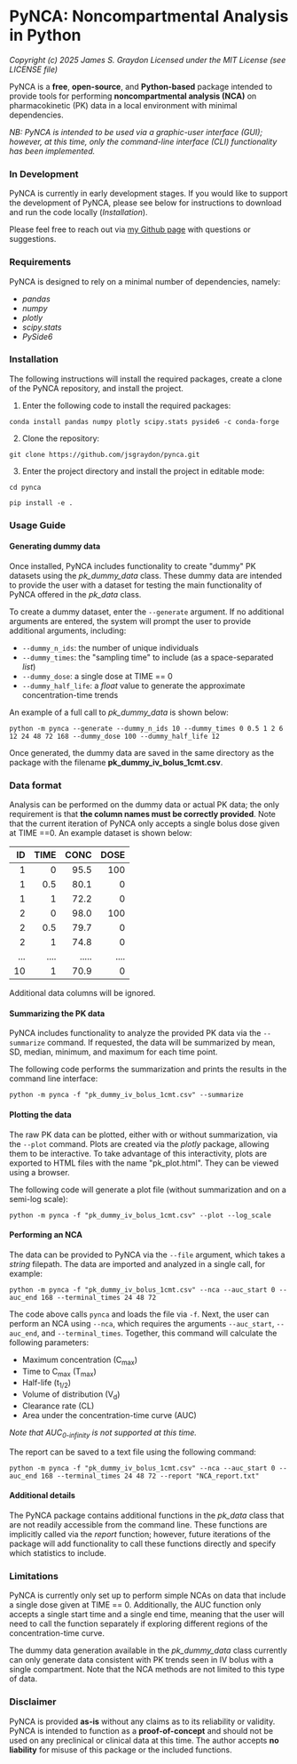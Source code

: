 # PyNCA: Noncompartmental Analysis in Python
*Copyright (c) 2025 James S. Graydon*
*Licensed under the MIT License (see LICENSE file)*

PyNCA is a **free**, **open-source**, and **Python-based** package intended to provide tools for performing **noncompartmental analysis (NCA)** on pharmacokinetic (PK) data in a local environment with minimal dependencies. 

*NB: PyNCA is intended to be used via a graphic-user interface (GUI); however, at this time, only the command-line interface (CLI) functionality has been implemented.*

### In Development

PyNCA is currently in early development stages. If you would like to support the development of PyNCA, please see below for instructions to download and run the code locally (*Installation*). 

Please feel free to reach out via [my Github page](https://github.com/jsgraydon) with questions or suggestions.

### Requirements

PyNCA is designed to rely on a minimal number of dependencies, namely:
- *pandas*
- *numpy*
- *plotly*
- *scipy.stats* 
- *PySide6*

### Installation

The following instructions will install the required packages, create a clone of the PyNCA repository, and install the project.

1. Enter the following code to install the required packages:
```
conda install pandas numpy plotly scipy.stats pyside6 -c conda-forge
```

2. Clone the repository:
```
git clone https://github.com/jsgraydon/pynca.git
```

3. Enter the project directory and install the project in editable mode:
```
cd pynca

pip install -e .
```

### Usage Guide

#### Generating dummy data

Once installed, PyNCA includes functionality to create "dummy" PK datasets using the *pk_dummy_data* class. These dummy data are intended to provide the user with a dataset for testing the main functionality of PyNCA offered in the *pk_data* class. 

To create a dummy dataset, enter the ```--generate``` argument. If no additional arguments are entered, the system will prompt the user to provide additional arguments, including:

- ```--dummy_n_ids```: the number of unique individuals
- ```--dummy_times```: the "sampling time" to include (as a space-separated *list*)
- ```--dummy_dose```: a single dose at TIME == 0
- ```--dummy_half_life```: a *float* value to generate the approximate concentration-time trends

An example of a full call to *pk_dummy_data* is shown below:
```
python -m pynca --generate --dummy_n_ids 10 --dummy_times 0 0.5 1 2 6 12 24 48 72 168 --dummy_dose 100 --dummy_half_life 12
```

Once generated, the dummy data are saved in the same directory as the package with the filename **pk_dummy_iv_bolus_1cmt.csv**.

### Data format

Analysis can be performed on the dummy data or actual PK data; the only requirement is that **the column names must be correctly provided**. Note that the current iteration of PyNCA only accepts a single bolus dose given at TIME ==0. An example dataset is shown below:

|ID |TIME|CONC |DOSE|
|--:|---:|----:|---:|
|1  | 0  | 95.5| 100|
|1  | 0.5| 80.1|   0|
|1  |   1| 72.2|   0|
|2  | 0  | 98.0| 100|
|2  | 0.5| 79.7|   0|
|2  |   1| 74.8|   0|
|...|....|.....|....|  
| 10|   1| 70.9|   0|

Additional data columns will be ignored.

#### Summarizing the PK data

PyNCA includes functionality to analyze the provided PK data via the ```--summarize``` command. If requested, the data will be summarized by mean, SD, median, minimum, and maximum for each time point.

The following code performs the summarization and prints the results in the command line interface:

```
python -m pynca -f "pk_dummy_iv_bolus_1cmt.csv" --summarize
```

#### Plotting the data

The raw PK data can be plotted, either with or without summarization, via the ```--plot``` command. Plots are created via the *plotly* package, allowing them to be interactive. To take advantage of this interactivity, plots are exported to HTML files with the name "pk_plot.html". They can be viewed using a browser. 

The following code will generate a plot file (without summarization and on a semi-log scale):

```
python -m pynca -f "pk_dummy_iv_bolus_1cmt.csv" --plot --log_scale
```

#### Performing an NCA

The data can be provided to PyNCA via the ```--file``` argument, which takes a *string* filepath. The data are imported and analyzed in a single call, for example:

```
python -m pynca -f "pk_dummy_iv_bolus_1cmt.csv" --nca --auc_start 0 --auc_end 168 --terminal_times 24 48 72
```

The code above calls ```pynca``` and loads the file via ```-f```. Next, the user can perform an NCA using ```--nca```, which requires the arguments ```--auc_start```, ```--auc_end```, and ```--terminal_times```. Together, this command will calculate the following parameters:

- Maximum concentration (C<sub>max</sub>)
- Time to C<sub>max</sub> (T<sub>max</sub>)
- Half-life (t<sub>1/2</sub>)
- Volume of distribution (V<sub>d</sub>)
- Clearance rate (CL)
- Area under the concentration-time curve (AUC)

*Note that AUC<sub>0-infinity</sub> is not supported at this time.*

The report can be saved to a text file using the following command:
```
python -m pynca -f "pk_dummy_iv_bolus_1cmt.csv" --nca --auc_start 0 --auc_end 168 --terminal_times 24 48 72 --report "NCA_report.txt"
```

#### Additional details

The PyNCA package contains additional functions in the *pk_data* class that are not readily accessible from the command line. These functions are implicitly called via the *report* function; however, future iterations of the package will add functionality to call these functions directly and specify which statistics to include.

### Limitations

PyNCA is currently only set up to perform simple NCAs on data that include a single dose given at TIME == 0. Additionally, the AUC function only accepts a single start time and a single end time, meaning that the user will need to call the function separately if exploring different regions of the concentration-time curve.

The dummy data generation available in the *pk_dummy_data* class currently can only generate data consistent with PK trends seen in IV bolus with a single compartment. Note that the NCA methods are not limited to this type of data.

### Disclaimer

PyNCA is provided **as-is** without any claims as to its reliability or validity. PyNCA is intended to function as a **proof-of-concept** and should not be used on any preclinical or clinical data at this time. The author accepts **no liability** for misuse of this package or the included functions. 

